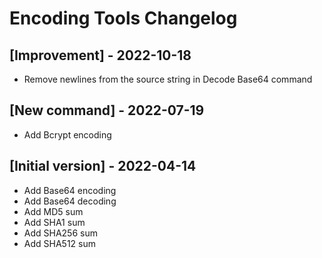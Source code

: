 # Encoding Tools Changelog

## [Improvement] - 2022-10-18

- Remove newlines from the source string in Decode Base64 command

## [New command] - 2022-07-19

- Add Bcrypt encoding

## [Initial version] - 2022-04-14

- Add Base64 encoding
- Add Base64 decoding
- Add MD5 sum
- Add SHA1 sum
- Add SHA256 sum
- Add SHA512 sum
